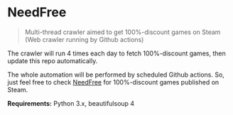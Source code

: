 ﻿# NeedFree

> Multi-thread crawler aimed to get 100%-discount games on Steam (Web crawler running by Github actions)

The crawler will run 4 times each day to fetch 100%-discount games, then update this repo automatically.

The whole automation will be performed by scheduled Github actions. So, just feel free to check [NeedFree](https://injectrl.github.io/NeedFree/) for 100%-discount games published on Steam.

**Requirements:**
Python 3.x, beautifulsoup 4